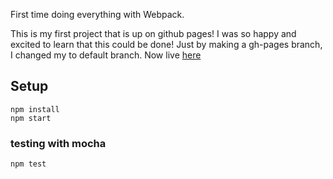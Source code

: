 First time doing everything with Webpack. 

This is my first project that is up on github pages! I was so happy and excited to learn that this could be done! Just by making a gh-pages branch, I changed my to default branch. Now live [here](http://natac13.github.io/Tic-Tac-Toe-Game/)

## Setup

```
npm install
npm start
```

### testing with mocha 

```
npm test
```